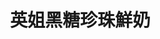 ---
title: "英姐黑糖珍珠鮮奶"
description: "英姐黑糖珍珠鮮奶"
layout: shop
keywords:
  - 美食競賽
  - 台灣美食
  - 美食精選
datePublished: "2025-06-30"
dateModified: "2025-07-02"
city: "台北市"
district: "中正區"
address: "台北市中正區中華路二段309巷22號"
phone: "0932292995"
geo: "25.02902115151182, 121.50623058529553"
google_map: "https://maps.app.goo.gl/AAAc8axcVs1rQK7N9"
footinder: "https://footinder.com.tw/%E5%8F%B0%E5%8C%97%E5%B8%82%E4%B8%AD%E6%AD%A3%E5%8D%80/16435/"
official: "https://www.facebook.com/profile.php?id=100063909369643"
award:
  - name: "夜市王"
    year: "2024"
    entries:
      - nightMarket: "南機場夜市"
        food_type: "甜點"
        rank: "第二名"

---